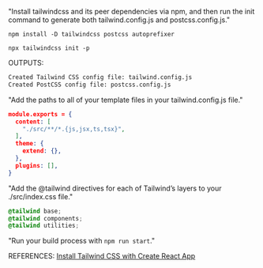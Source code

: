 

"Install tailwindcss and its peer dependencies via npm, and then run the init command to generate both tailwind.config.js and postcss.config.js."


`npm install -D tailwindcss postcss autoprefixer`

`npx tailwindcss init -p`

OUTPUTS:
```Bash
Created Tailwind CSS config file: tailwind.config.js
Created PostCSS config file: postcss.config.js
```

"Add the paths to all of your template files in your tailwind.config.js file."

```JSON
module.exports = {
  content: [
    "./src/**/*.{js,jsx,ts,tsx}",
  ],
  theme: {
    extend: {},
  },
  plugins: [],
}
```

"Add the @tailwind directives for each of Tailwind’s layers to your ./src/index.css file."

```CSS
@tailwind base;
@tailwind components;
@tailwind utilities;
```

"Run your build process with `npm run start`."








REFERENCES:
[Install Tailwind CSS with Create React App](https://tailwindcss.com/docs/guides/create-react-app)